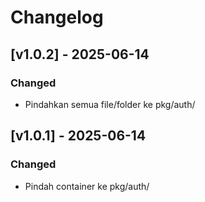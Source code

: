 # Changelog

## [v1.0.2] - 2025-06-14
### Changed
- Pindahkan semua file/folder ke pkg/auth/

## [v1.0.1] - 2025-06-14
### Changed
 - Pindah container ke pkg/auth/
